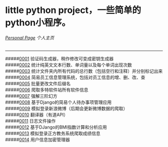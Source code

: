 # little python project，一些简单的python小程序。
###### [Personal Page](https://jeffylu.github.io/) 个人主页

- - -

#####[0001](0001) 验证码生成器，稍作修改可变成密钥生成器    
#####[0002](0002) 统计纯英文文本行数、单词量以及每个单词出现次数    
#####[0003](0003) 统计文件夹内所有代码的总行数（包括空行和注释）并分别标记出来    
#####[0004](0004) 简易员工信息管理系统，包括对员工信息的增、删、改、查    
#####[0005](0005) 批量更改文件后缀名    
#####[0006](0006) 爬取多特软件站所有软件信息    
#####[0007](0007) 强解三阶幻方    
#####[0008](0008) 基于Django的简易个人待办事项管理应用       
#####[0009](0009) 模拟登录新浪微博（后期会更新微博数据的爬取）   
#####[0010](0010) 翻译器（有道API）    
#####[0011](0011) 日志文件操作    
#####[0012](0012) 基于DJango的BMI指数计算和分析应用    
#####[0013](0013) 模拟登录正方教务系统爬取成绩信息    
#####[0014](0014) 用户信息加密管理器    

